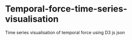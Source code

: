 # Temporal-force-time-series-visualisation
Time series visualisation of temporal force using D3 js json
